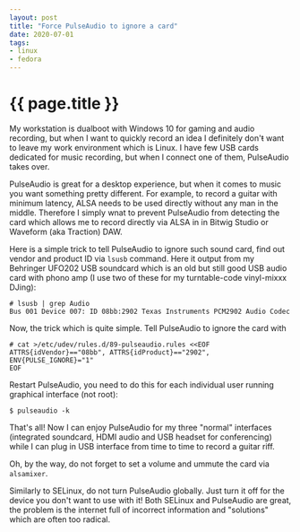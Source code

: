 ```yaml
---
layout: post
title: "Force PulseAudio to ignore a card"
date: 2020-07-01
tags:
- linux
- fedora
---
```

{{ page.title }}
================

My workstation is dualboot with Windows 10 for gaming and audio recording, but
when I want to quickly record an idea I definitely don'ŧ want to leave my work
environment which is Linux. I have few USB cards dedicated for music recording,
but when I connect one of them, PulseAudio takes over.

PulseAudio is great for a desktop experience, but when it comes to music you
want something pretty different. For example, to record a guitar with minimum
latency, ALSA needs to be used directly without any man in the middle.
Therefore I simply wnat to prevent PulseAudio from detecting the card which
allows me to record directly via ALSA in in Bitwig Studio or Waveform (aka
Traction) DAW.

Here is a simple trick to tell PulseAudio to ignore such sound card, find out
vendor and product ID via `lsusb` command. Here it output from my Behringer
UFO202 USB soundcard which is an old but still good USB audio card with phono
amp (I use two of these for my turntable-code vinyl-mixxx DJing):

    # lsusb | grep Audio
    Bus 001 Device 007: ID 08bb:2902 Texas Instruments PCM2902 Audio Codec

Now, the trick which is quite simple. Tell PulseAudio to ignore the card with

    # cat >/etc/udev/rules.d/89-pulseaudio.rules <<EOF
    ATTRS{idVendor}=="08bb", ATTRS{idProduct}=="2902", ENV{PULSE_IGNORE}="1"
    EOF

Restart PulseAudio, you need to do this for each individual user running
graphical interface (not root):

    $ pulseaudio -k

That's all! Now I can enjoy PulseAudio for my three "normal" interfaces
(integrated soundcard, HDMI audio and USB headset for conferencing) while I can
plug in USB interface from time to time to record a guitar riff.

Oh, by the way, do not forget to set a volume and ummute the card via
`alsamixer`.

Similarly to SELinux, do not turn PulseAudio globally. Just turn it off for the
device you don't want to use with it! Both SELinux and PulseAudio are great,
the problem is the internet full of incorrect information and "solutions" which are
often too radical.
